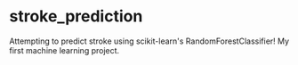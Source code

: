 # stroke_prediction

Attempting to predict stroke using scikit-learn's RandomForestClassifier! My first machine learning project.
